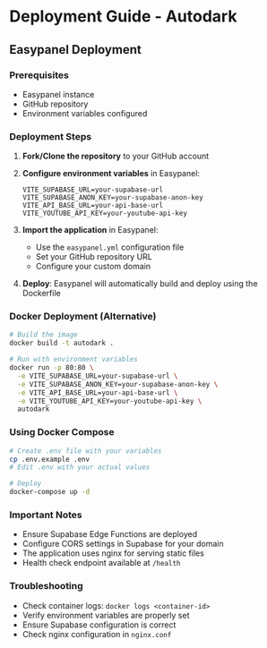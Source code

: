 # Deployment Guide - Autodark

## Easypanel Deployment

### Prerequisites
- Easypanel instance
- GitHub repository
- Environment variables configured

### Deployment Steps

1. **Fork/Clone the repository** to your GitHub account

2. **Configure environment variables** in Easypanel:
   ```
   VITE_SUPABASE_URL=your-supabase-url
   VITE_SUPABASE_ANON_KEY=your-supabase-anon-key
   VITE_API_BASE_URL=your-api-base-url
   VITE_YOUTUBE_API_KEY=your-youtube-api-key
   ```

3. **Import the application** in Easypanel:
   - Use the `easypanel.yml` configuration file
   - Set your GitHub repository URL
   - Configure your custom domain

4. **Deploy**: Easypanel will automatically build and deploy using the Dockerfile

### Docker Deployment (Alternative)

```bash
# Build the image
docker build -t autodark .

# Run with environment variables
docker run -p 80:80 \
  -e VITE_SUPABASE_URL=your-supabase-url \
  -e VITE_SUPABASE_ANON_KEY=your-supabase-anon-key \
  -e VITE_API_BASE_URL=your-api-base-url \
  -e VITE_YOUTUBE_API_KEY=your-youtube-api-key \
  autodark
```

### Using Docker Compose

```bash
# Create .env file with your variables
cp .env.example .env
# Edit .env with your actual values

# Deploy
docker-compose up -d
```

### Important Notes
- Ensure Supabase Edge Functions are deployed
- Configure CORS settings in Supabase for your domain
- The application uses nginx for serving static files
- Health check endpoint available at `/health`

### Troubleshooting
- Check container logs: `docker logs <container-id>`
- Verify environment variables are properly set
- Ensure Supabase configuration is correct
- Check nginx configuration in `nginx.conf`
